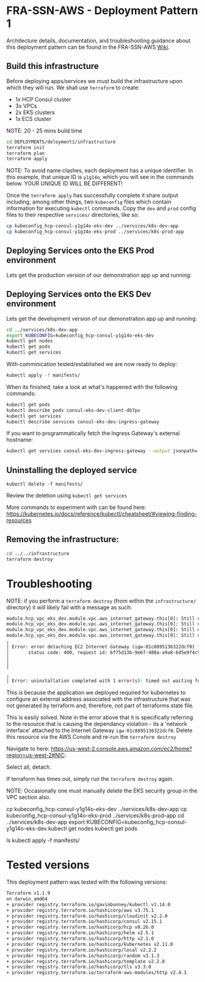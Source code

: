 # FRA-SSN-AWS - Deployment Pattern 1

Architecture details, documentation, and troubleshooting guidance about this deployment pattern can be found in the FRA-SSN-AWS [Wiki](https://github.com/hashicorp/fra-ssn-aws/wiki).

## Build this infrastructure

Before deploying apps/services we must build the infrastructure upon which they will run. We shall use `terraform` to create:

* 1x HCP Consul cluster
* 3x VPCs
* 2x EKS clusters
* 1x ECS cluster

NOTE: 20 - 25 mins build time

```sh
cd DEPLOYMENTS/deloyment1/infrastructure
terraform init
terraform plan
terraform apply
```

NOTE: To avoid name clashes, each deployment has a unique identifier. In this example, that unique ID is `y1g14o`, which you will see in the commands below. YOUR UNIQUE ID WILL BE DIFFERENT!

Once the `terraform apply` has successfully complete it share output including, among other things, two `kubeconfig` files which contain information for executing `kubectl` commands. Copy the `dev` and `prod` config files to their respective `services/` directories, like so:

```sh
cp kubeconfig_hcp-consul-y1g14o-eks-dev ../services/k8s-dev-app
cp kubeconfig_hcp-consul-y1g14o-eks-prod ../services/k8s-prod-app
```

## Deploying Services onto the EKS Prod environment

Lets get the production version of our demonstration app up and running:


## Deploying Services onto the EKS Dev environment

Lets get the development version of our demonstration app up and running:

```sh
cd ../services/k8s-dev-app
export KUBECONFIG=kubeconfig_hcp-consul-y1g14o-eks-dev
kubectl get nodes
kubectl get pods
kubectl get services
```

With comminication tested/established we are now ready to deploy:
```sh
kubectl apply -f manifests/
```

When its finished, take a look at what's happened with the following commands:

```sh
kubectl get pods
kubectl describe pods consul-eks-dev-client-db7pv
kubectl get services
kubectl describe services consul-eks-dev-ingress-gateway
```

If you want to programmatically fetch the Ingress Gateway's external hostname:
```sh
kubectl get services consul-eks-dev-ingress-gateway --output jsonpath='{.status.loadBalancer.ingress[0].hostname}'
```

## Uninstalling the deployed service


`kubectl delete -f manifests/`

Review the deletion using `kubectl get services` 


More commands to experiment with can be found here:
https://kubernetes.io/docs/reference/kubectl/cheatsheet/#viewing-finding-resources

## Removing the infrastructure:

```sh
cd ../../infrastructure 
terraform destroy
```

# Troubleshooting

NOTE: if you perform a `terraform destroy` (from within the `infrastructure/` directory) it will likely fail with a message as such:

```sh
module.hcp_vpc_eks_dev.module.vpc.aws_internet_gateway.this[0]: Still destroying... [id=igw-01c8895136322dcf0, 20m40s elapsed]
module.hcp_vpc_eks_dev.module.vpc.aws_internet_gateway.this[0]: Still destroying... [id=igw-01c8895136322dcf0, 20m50s elapsed]
module.hcp_vpc_eks_dev.module.vpc.aws_internet_gateway.this[0]: Still destroying... [id=igw-01c8895136322dcf0, 21m0s elapsed]
module.hcp_vpc_eks_dev.module.vpc.aws_internet_gateway.this[0]: Still destroying... [id=igw-01c8895136322dcf0, 21m10s elapsed]
╷
│ Error: error detaching EC2 Internet Gateway (igw-01c8895136322dcf0) from VPC (vpc-0a1d60da86c95ac61): DependencyViolation: Network vpc-0a1d60da86c95ac61 has some mapped public address(es). Please unmap those public address(es) before detaching the gateway.
│       status code: 400, request id: 6f75d13b-9e6f-480a-a9a8-6d5e9f4c954d
│ 
│ 
╵
╷
│ Error: uninstallation completed with 1 error(s): timed out waiting for the condition
```

This is because the application we deployed required for kubernetes to configure an external address associated with the infrastructure that was not generated by terraform and, therefore, not part of terraforms state file.

This is easily solved. Note in the error above that it is specifically referring to the resource that is causing the dependancy violation - its a 'network interface' attached to the Internet Gateway `igw-01c8895136322dcf0`. Delete this resource via the AWS Conole and re-run the `terraform destroy`

Navigate to here:
https://us-west-2.console.aws.amazon.com/ec2/home?region=us-west-2#NIC:

Select all, detach.

If terraform has times out, simply run the `terraform destroy` again.

NOTE: Occasionally one must manually delete the EKS security group in the VPC section also.






cp kubeconfig_hcp-consul-y1g14o-eks-dev ../services/k8s-dev-app
cp kubeconfig_hcp-consul-y1g14o-eks-prod ../services/k8s-prod-app
cd ../services/k8s-dev-app
export KUBECONFIG=kubeconfig_hcp-consul-y1g14o-eks-dev
kubectl get nodes
kubectl get pods

ls
kubectl apply -f manifests/



# Tested versions

This deployment pattern was tested with the following versions:

```sh
Terraform v1.1.9
on darwin_amd64
+ provider registry.terraform.io/gavinbunney/kubectl v1.14.0
+ provider registry.terraform.io/hashicorp/aws v3.75.1
+ provider registry.terraform.io/hashicorp/cloudinit v2.2.0
+ provider registry.terraform.io/hashicorp/consul v2.15.1
+ provider registry.terraform.io/hashicorp/hcp v0.26.0
+ provider registry.terraform.io/hashicorp/helm v2.5.1
+ provider registry.terraform.io/hashicorp/http v2.1.0
+ provider registry.terraform.io/hashicorp/kubernetes v2.11.0
+ provider registry.terraform.io/hashicorp/local v2.2.2
+ provider registry.terraform.io/hashicorp/random v3.1.3
+ provider registry.terraform.io/hashicorp/template v2.2.0
+ provider registry.terraform.io/hashicorp/tls v3.3.0
+ provider registry.terraform.io/terraform-aws-modules/http v2.4.1
```